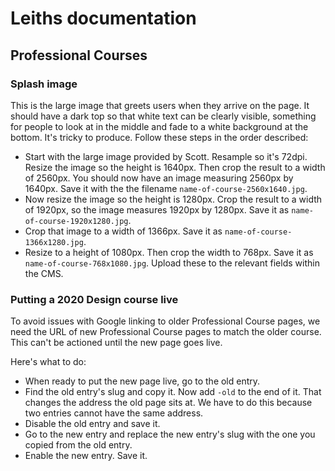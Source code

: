 # Leiths documentation

## Professional Courses

### Splash image
This is the large image that greets users when they arrive on the page. It should have a dark top so that white text can be clearly visible, something for people to look at in the middle and fade to a white background at the bottom. It's tricky to produce. Follow these steps in the order described:
- Start with the large image provided by Scott. Resample so it's 72dpi. Resize the image so the height is 1640px. Then crop the result to a width of 2560px. You should now have an image measuring 2560px by 1640px. Save it with the the filename `name-of-course-2560x1640.jpg`.
- Now resize the image so the height is 1280px. Crop the result to a width of 1920px, so the image measures 1920px by 1280px. Save it as `name-of-course-1920x1280.jpg`.
- Crop that image to a width of 1366px. Save it as `name-of-course-1366x1280.jpg`.
- Resize to a height of 1080px. Then crop the width to 768px. Save it as `name-of-course-768x1080.jpg`.
Upload these to the relevant fields within the CMS.

### Putting a 2020 Design course live
To avoid issues with Google linking to older Professional Course pages, we need the URL of new Professional Course pages to match the older course. This can't be actioned until the new page goes live.

Here's what to do:
- When ready to put the new page live, go to the old entry.
- Find the old entry's slug and copy it. Now add `-old` to the end of it. That changes the address the old page sits at. We have to do this because two entries cannot have the same address.
- Disable the old entry and save it.
- Go to the new entry and replace the new entry's slug with the one you copied from the old entry.
- Enable the new entry. Save it.
